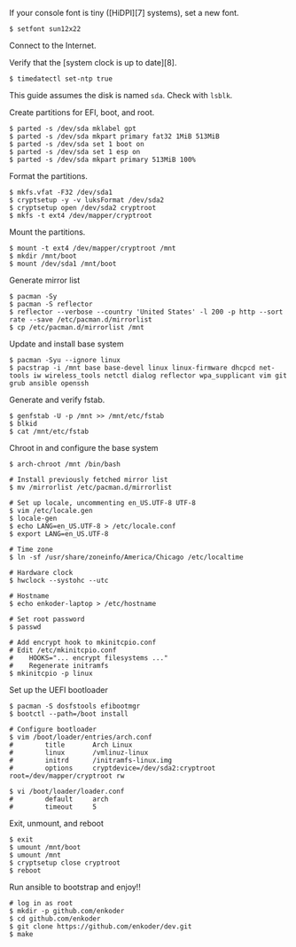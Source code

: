 If your console font is tiny ([HiDPI][7] systems), set a new font.

    $ setfont sun12x22

Connect to the Internet.

Verify that the [system clock is up to date][8].

    $ timedatectl set-ntp true

This guide assumes the disk is named `sda`. Check with `lsblk`.

Create partitions for EFI, boot, and root.

    $ parted -s /dev/sda mklabel gpt
    $ parted -s /dev/sda mkpart primary fat32 1MiB 513MiB
    $ parted -s /dev/sda set 1 boot on
    $ parted -s /dev/sda set 1 esp on
    $ parted -s /dev/sda mkpart primary 513MiB 100%

Format the partitions.

    $ mkfs.vfat -F32 /dev/sda1
    $ cryptsetup -y -v luksFormat /dev/sda2
    $ cryptsetup open /dev/sda2 cryptroot
    $ mkfs -t ext4 /dev/mapper/cryptroot

Mount the partitions.

    $ mount -t ext4 /dev/mapper/cryptroot /mnt
    $ mkdir /mnt/boot
    $ mount /dev/sda1 /mnt/boot

Generate mirror list

    $ pacman -Sy
    $ pacman -S reflector
    $ reflector --verbose --country 'United States' -l 200 -p http --sort rate --save /etc/pacman.d/mirrorlist
    $ cp /etc/pacman.d/mirrorlist /mnt

Update and install base system

    $ pacman -Syu --ignore linux
    $ pacstrap -i /mnt base base-devel linux linux-firmware dhcpcd net-tools iw wireless_tools netctl dialog reflector wpa_supplicant vim git grub ansible openssh

Generate and verify fstab.

    $ genfstab -U -p /mnt >> /mnt/etc/fstab
    $ blkid
    $ cat /mnt/etc/fstab

Chroot in and configure the base system

    $ arch-chroot /mnt /bin/bash

    # Install previously fetched mirror list
    $ mv /mirrorlist /etc/pacman.d/mirrorlist

    # Set up locale, uncommenting en_US.UTF-8 UTF-8
    $ vim /etc/locale.gen
    $ locale-gen
    $ echo LANG=en_US.UTF-8 > /etc/locale.conf
    $ export LANG=en_US.UTF-8

    # Time zone
    $ ln -sf /usr/share/zoneinfo/America/Chicago /etc/localtime

    # Hardware clock
    $ hwclock --systohc --utc

    # Hostname
    $ echo enkoder-laptop > /etc/hostname

    # Set root password
    $ passwd

    # Add encrypt hook to mkinitcpio.conf
    # Edit /etc/mkinitcpio.conf
    #    HOOKS="... encrypt filesystems ..."
    #    Regenerate initramfs
    $ mkinitcpio -p linux

Set up the UEFI bootloader

    $ pacman -S dosfstools efibootmgr
    $ bootctl --path=/boot install

    # Configure bootloader
    $ vim /boot/loader/entries/arch.conf
    #        title       Arch Linux
    #        linux       /vmlinuz-linux
    #        initrd      /initramfs-linux.img
    #        options     cryptdevice=/dev/sda2:cryptroot root=/dev/mapper/cryptroot rw

    $ vi /boot/loader/loader.conf
    #        default     arch
    #        timeout     5

Exit, unmount, and reboot

    $ exit
    $ umount /mnt/boot
    $ umount /mnt
    $ cryptsetup close cryptroot
    $ reboot

Run ansible to bootstrap and enjoy!!

    # log in as root
    $ mkdir -p github.com/enkoder
    $ cd github.com/enkoder
    $ git clone https://github.com/enkoder/dev.git
    $ make
